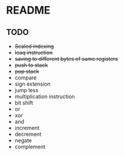 # README

## TODO

* ~~Scaled indexing~~
* ~~leaq instruction~~
* ~~saving to different bytes of same registers~~
* ~~push to stack~~
* ~~pop stack~~
* compare
* sign extension
* jump less
* multiplication instruction
* bit shift
* or
* xor
* and
* increment
* decrement
* negate
* complement